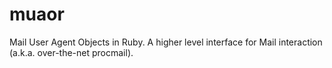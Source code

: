 muaor
=====

Mail User Agent Objects in Ruby.  A higher level interface for Mail interaction (a.k.a. over-the-net procmail).